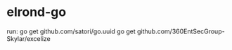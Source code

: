 # elrond-go

run:
go get github.com/satori/go.uuid
go get github.com/360EntSecGroup-Skylar/excelize
